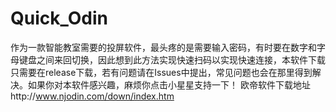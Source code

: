 # Quick_Odin
作为一款智能教室需要的投屏软件，最头疼的是需要输入密码，有时要在数字和字母键盘之间来回切换，因此想到此方法实现快速扫码以实现快速连接，本软件下载只需要在release下载，若有问题请在Issues中提出，常见问题也会在那里得到解决。如果你对本软件感兴趣，麻烦你点击小星星支持一下！
欧帝软件下载地址http://www.njodin.com/down/index.htm
